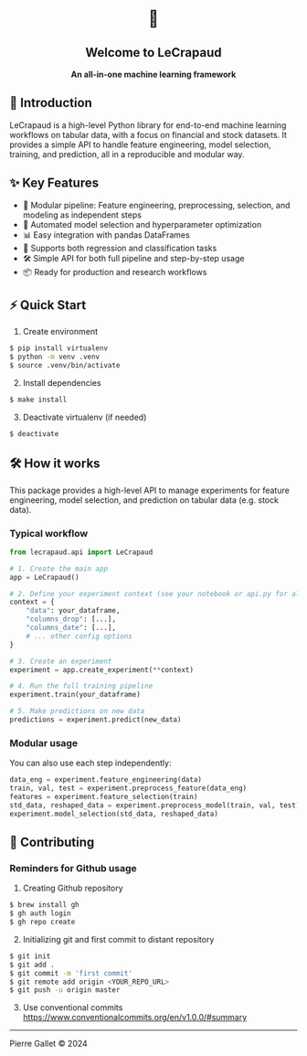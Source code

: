 <div align="center">

# 🐸

## Welcome to LeCrapaud

**An all-in-one machine learning framework**

</div>

## 🚀 Introduction

LeCrapaud is a high-level Python library for end-to-end machine learning workflows on tabular data, with a focus on financial and stock datasets. It provides a simple API to handle feature engineering, model selection, training, and prediction, all in a reproducible and modular way.

## ✨ Key Features

- 🧩 Modular pipeline: Feature engineering, preprocessing, selection, and modeling as independent steps
- 🤖 Automated model selection and hyperparameter optimization
- 📊 Easy integration with pandas DataFrames
- 🔬 Supports both regression and classification tasks
- 🛠️ Simple API for both full pipeline and step-by-step usage
- 📦 Ready for production and research workflows

## ⚡ Quick Start

1. Create environment

```sh
$ pip install virtualenv
$ python -m venv .venv
$ source .venv/bin/activate
```

2. Install dependencies

```sh
$ make install
```

3. Deactivate virtualenv (if needed)

```sh
$ deactivate
```

## 🛠️ How it works

This package provides a high-level API to manage experiments for feature engineering, model selection, and prediction on tabular data (e.g. stock data).

### Typical workflow

```python
from lecrapaud.api import LeCrapaud

# 1. Create the main app
app = LeCrapaud()

# 2. Define your experiment context (see your notebook or api.py for all options)
context = {
    "data": your_dataframe,
    "columns_drop": [...],
    "columns_date": [...],
    # ... other config options
}

# 3. Create an experiment
experiment = app.create_experiment(**context)

# 4. Run the full training pipeline
experiment.train(your_dataframe)

# 5. Make predictions on new data
predictions = experiment.predict(new_data)
```

### Modular usage

You can also use each step independently:

```python
data_eng = experiment.feature_engineering(data)
train, val, test = experiment.preprocess_feature(data_eng)
features = experiment.feature_selection(train)
std_data, reshaped_data = experiment.preprocess_model(train, val, test)
experiment.model_selection(std_data, reshaped_data)
```

## 🤝 Contributing

### Reminders for Github usage

1. Creating Github repository

```sh
$ brew install gh
$ gh auth login
$ gh repo create
```

2. Initializing git and first commit to distant repository

```sh
$ git init
$ git add .
$ git commit -m 'first commit'
$ git remote add origin <YOUR_REPO_URL>
$ git push -u origin master
```

3. Use conventional commits  
https://www.conventionalcommits.org/en/v1.0.0/#summary

---

Pierre Gallet © 2024
